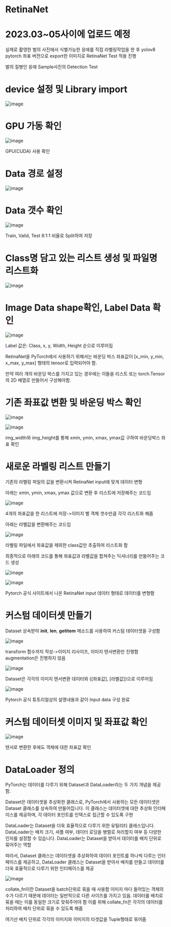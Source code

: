 # RetinaNet

# 2023.03~05사이에 업로드 예정

실제로 촬영한 벌의 사진에서 식별가능한 응애를 직접 라벨링작업을 한 후 yolov8 pytorch 좌표 버전으로 export한 이미지로 RetinaNet Test 적용 진행

벌의 질병인 응애 Sample사진의 Detection Test

# device 설정 및 Library import

![image](https://user-images.githubusercontent.com/104436260/222882063-3e6b8be3-557d-4196-8c8d-5bffde780d85.png)

# GPU 가동 확인

![image](https://user-images.githubusercontent.com/104436260/222882217-2b3ecb8b-327b-44c8-a781-e0f443a35b4e.png)

GPU(CUDA) 사용 확인

# Data 경로 설정

![image](https://user-images.githubusercontent.com/104436260/222883565-78bc3318-717f-419d-86c0-5f4de02ac43e.png)

# Data 갯수 확인

![image](https://user-images.githubusercontent.com/104436260/222883797-e5de9ffa-21ba-4005-9fb1-bbf3fa9ce760.png)

Train, Valid, Test 8:1:1 비율로 Split하여 저장

# Class명 담고 있는 리스트 생성 및 파일명 리스트화

![image](https://user-images.githubusercontent.com/104436260/224184604-cf6bb88b-bde2-4b77-a680-682e77b4a832.png)


# Image Data shape확인, Label Data 확인

![image](https://user-images.githubusercontent.com/104436260/224185506-05e205cb-ec65-410d-81be-75bd3db64fa1.png)

Label 값은: Class, x, y, Width, Height 순으로 이루어짐

RetinaNet을 PyTorch에서 사용하기 위해서는 바운딩 박스 좌표값이 [x_min, y_min, x_max, y_max] 형태의 tensor로 입력되어야 함.

만약 여러 개의 바운딩 박스를 가지고 있는 경우에는 이들을 리스트 또는 torch.Tensor의 2D 배열로 만들어서 구성해야함.

# 기존 좌표값 변환 및 바운딩 박스 확인

![image](https://user-images.githubusercontent.com/104436260/222886691-03ab6bae-0f88-4023-a075-ab3d4a8d4fa9.png)

![image](https://user-images.githubusercontent.com/104436260/222886858-5cef7348-b8a2-45f9-80f8-3592b0434e28.png)

img_width와 img_height를 통해 xmin, ymin, xmax, ymax값 구하여 바운딩박스 좌표 확인

# 새로운 라벨링 리스트 만들기

기존의 라벨링 파일의 값을 변환시켜 RetinaNet input에 맞게 데이터 변형

아래는 xmin, ymin, xmax, ymax 값으로 변환 후 리스트에 저장해주는 코드임

![image](https://user-images.githubusercontent.com/104436260/224187941-fca5c2ea-d209-4055-a2a8-164aaa04f30c.png)

4개의 좌표값을 한 리스트에 저장->이미지 별 객체 갯수만큼 각각 리스트화 해줌

아래는 라벨값을 변환해주는 코드임

![image](https://user-images.githubusercontent.com/104436260/224188742-ec939093-994a-4047-9b3c-9deb1d46303b.png)

라벨링 파일에서 좌표값을 제외한 class값만 추출하여 리스트화 함

최종적으로 아래의 코드를 통해 좌표값과 라벨값을 합쳐주는 딕셔너리를 만들어주는 코드 생성

![image](https://user-images.githubusercontent.com/104436260/224189658-a64dce8d-f29d-455c-8729-7ee4333960fd.png)

![image](https://user-images.githubusercontent.com/104436260/224190852-64b2515f-9c5d-403e-bea8-fff4077e9e51.png)

Pytorch 공식 사이트에서 나온 RetinaNet input 데이터 형태로 데이터를 변형함

# 커스텀 데이터셋 만들기

Dataset 상속받아 __init__, __len__, __getitem__ 메소드를 사용하여 커스텀 데이터셋을 구성함

![image](https://user-images.githubusercontent.com/104436260/224193375-878d33ba-3a04-4f3f-b615-5c86b97bd8b0.png)

transform 함수까지 작성->이미지 리사이즈, 이미지 텐서변환만 진행함 augmentation은 진행하지 않음

![image](https://user-images.githubusercontent.com/104436260/224196008-cd6a30a7-7ec6-42de-ab70-78978887f89f.png)


Dataset은 각각의 이미지 텐서변환 데이터와 {[좌표값], [라벨값]}으로 이루어짐

![image](https://user-images.githubusercontent.com/104436260/224194834-d3f5a7e9-b879-4be9-a3ee-fda387294faf.png)

Pytorch 공식 튜토리얼상의 설명내용과 같이 Input data 구성 완료

# 커스텀 데이터셋 이미지 및 좌표값 확인

![image](https://user-images.githubusercontent.com/104436260/224194968-3090cb0b-fb3c-4e87-ac85-c0606eeba967.png)

텐서로 변환한 후에도 객체에 대한 좌표값 확인

# DataLoader 정의

PyTorch는 데이터를 다루기 위해 Dataset과 DataLoader라는 두 가지 개념을 제공함.

Dataset은 데이터셋을 추상화한 클래스로, PyTorch에서 사용하는 모든 데이터셋은 Dataset 클래스를 상속하여 만들어집니다. 이 클래스는 데이터셋에 대한 추상화 인터페이스를 제공하며, 각 데이터 포인트를 인덱스로 접근할 수 있도록 구현

DataLoader는 Dataset을 더욱 효율적으로 다루기 위한 유틸리티 클래스입니다. DataLoader는 배치 크기, 셔플 여부, 데이터 로딩을 병렬로 처리할지 여부 등 다양한 인자를 설정할 수 있습니다. DataLoader는 Dataset을 받아서 데이터를 배치 단위로 묶어주는 역할

따라서, Dataset 클래스는 데이터셋을 추상화하여 데이터 포인트를 하나씩 다루는 인터페이스를 제공하고, DataLoader 클래스는 Dataset을 받아서 배치를 만들고 데이터를 더욱 효율적으로 다루기 위한 인터페이스를 제공

![image](https://user-images.githubusercontent.com/104436260/224198276-7bf2b05b-b8e7-401a-9cc5-b562a4f9b027.png)

collate_fn이란 Dataset을 batch단위로 묶을 때 사용함 이미지 마다 들어있는 객체의 수가 다르기 때문에 데이터는 일반적으로 다른 사이즈를 가지고 있음. 데이터를 배치로 묶을 때는 이를 동일한 크기로 맞춰주어야 함 이를 위해 collate_fn은 각각의 데이터를 처리하여 배치 단위로 묶을 수 있도록 해줌

여기선 배치 단위로 각각의 이미지와 이미지의 타겟값을 Tuple형태로 묶어줌




